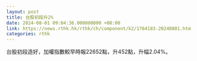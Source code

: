 ```yaml
---
layout: post
title: 台股初段升2%
date: 2024-08-01 09:04:36.000000000 +08:00
link: https://news.rthk.hk/rthk/ch/component/k2/1764183-20240801.htm
categories: rthk
---
```


台股初段造好，加權指數較早時報22652點，升452點，升幅2.04%。
